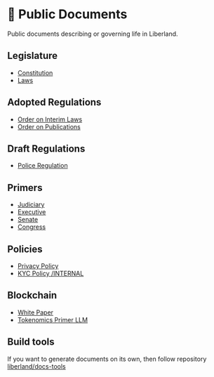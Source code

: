 # 📖 Public Documents

Public documents describing or governing life in Liberland.

## Legislature

* [Constitution](https://github.com/liberland/constitution/blob/master/Constitution.md)
* [Laws](https://github.com/liberland/laws)

## Adopted Regulations

* [Order on Interim Laws](<regulations/in force/orders/order-on-interim-laws.md>)
* [Order on Publications](regulations/in-force/orders/order-on-publication.md)

## Draft Regulations

* [Police Regulation](regulations/drafts/police-regulation.md)

## Primers

* [Judiciary](primers/judiciary.md)
* [Executive](primers/executive.md)
* [Senate](primers/senate.md)
* [Congress](primers/congress.md)

## Policies

* [Privacy Policy](<policies/in force/justice/privacy-policy.md>)
* [KYC Policy /INTERNAL](<policies/in force/justice/privacy-policy.md>)

## Blockchain

* [White Paper](https://docs.google.com/document/d/1k7olGjAg\_Lv9lA5SisujRLYEcduplHvo8ObwzBwFcHg/edit)
* [Tokenomics Primer LLM](https://docs.google.com/document/d/1LGZN10PxvlcDDr77e6Knyq3AWt1r-YINIzYdhDz7CK4/edit)

## Build tools

If you want to generate documents on its own, then follow repository [liberland/docs-tools](https://github.com/liberland/docs-tools)
